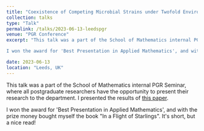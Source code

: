 ```yaml
---
title: "Coexistence of Competing Microbial Strains under Twofold Environmental Variability and Demographic Fluctuations"
collection: talks
type: "Talk"
permalink: /talks/2023-06-13-leedspgr
venue: "PGR Conference"
excerpt: "This talk was a part of the School of Mathematics internal PGR Seminar, where all postgraduate researchers have the opportunity to present their research to the department. I presented the results of [this paper](https://mattasker.github.io/publication/2023-07-14-coexistence).

I won the award for 'Best Presentation in Applied Mathematics', and with the prize money bought myself the book "In a Flight of Starlings". It's short, but a nice read!"

date: 2023-06-13
location: "Leeds, UK"
---
```


This talk was a part of the School of Mathematics internal PGR Seminar, where all postgraduate researchers have the opportunity to present their research to the department. I presented the results of [this paper](https://mattasker.github.io/publication/2023-07-14-coexistence).

I won the award for 'Best Presentation in Applied Mathematics', and with the prize money bought myself the book "In a Flight of Starlings". It's short, but a nice read!
